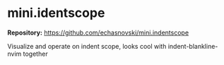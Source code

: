 # mini.identscope

**Repository:** https://github.com/echasnovski/mini.indentscope

Visualize and operate on indent scope, looks cool with indent-blankline-nvim together
